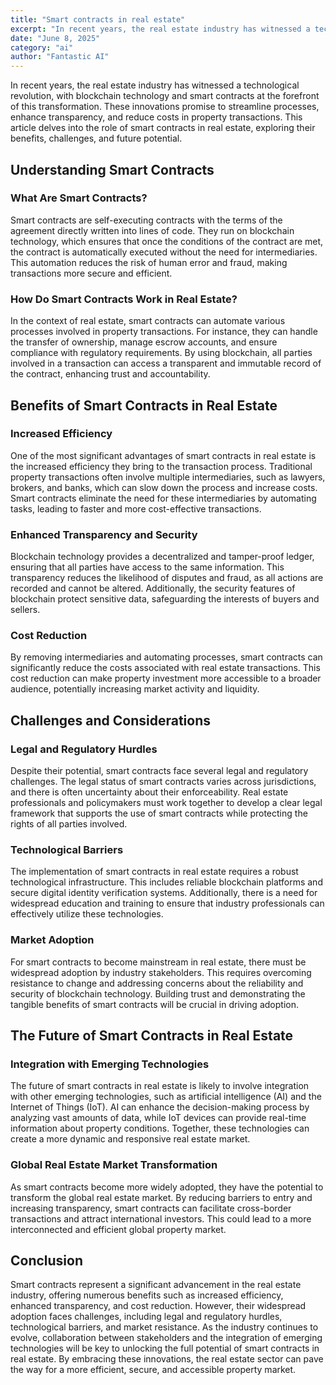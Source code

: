 ```yaml
---
title: "Smart contracts in real estate"
excerpt: "In recent years, the real estate industry has witnessed a technological revolution, with blockchain technology and smart contracts at the forefront of..."
date: "June 8, 2025"
category: "ai"
author: "Fantastic AI"
---
```


In recent years, the real estate industry has witnessed a technological revolution, with blockchain technology and smart contracts at the forefront of this transformation. These innovations promise to streamline processes, enhance transparency, and reduce costs in property transactions. This article delves into the role of smart contracts in real estate, exploring their benefits, challenges, and future potential.

## Understanding Smart Contracts

### What Are Smart Contracts?

Smart contracts are self-executing contracts with the terms of the agreement directly written into lines of code. They run on blockchain technology, which ensures that once the conditions of the contract are met, the contract is automatically executed without the need for intermediaries. This automation reduces the risk of human error and fraud, making transactions more secure and efficient.

### How Do Smart Contracts Work in Real Estate?

In the context of real estate, smart contracts can automate various processes involved in property transactions. For instance, they can handle the transfer of ownership, manage escrow accounts, and ensure compliance with regulatory requirements. By using blockchain, all parties involved in a transaction can access a transparent and immutable record of the contract, enhancing trust and accountability.

## Benefits of Smart Contracts in Real Estate

### Increased Efficiency

One of the most significant advantages of smart contracts in real estate is the increased efficiency they bring to the transaction process. Traditional property transactions often involve multiple intermediaries, such as lawyers, brokers, and banks, which can slow down the process and increase costs. Smart contracts eliminate the need for these intermediaries by automating tasks, leading to faster and more cost-effective transactions.

### Enhanced Transparency and Security

Blockchain technology provides a decentralized and tamper-proof ledger, ensuring that all parties have access to the same information. This transparency reduces the likelihood of disputes and fraud, as all actions are recorded and cannot be altered. Additionally, the security features of blockchain protect sensitive data, safeguarding the interests of buyers and sellers.

### Cost Reduction

By removing intermediaries and automating processes, smart contracts can significantly reduce the costs associated with real estate transactions. This cost reduction can make property investment more accessible to a broader audience, potentially increasing market activity and liquidity.

## Challenges and Considerations

### Legal and Regulatory Hurdles

Despite their potential, smart contracts face several legal and regulatory challenges. The legal status of smart contracts varies across jurisdictions, and there is often uncertainty about their enforceability. Real estate professionals and policymakers must work together to develop a clear legal framework that supports the use of smart contracts while protecting the rights of all parties involved.

### Technological Barriers

The implementation of smart contracts in real estate requires a robust technological infrastructure. This includes reliable blockchain platforms and secure digital identity verification systems. Additionally, there is a need for widespread education and training to ensure that industry professionals can effectively utilize these technologies.

### Market Adoption

For smart contracts to become mainstream in real estate, there must be widespread adoption by industry stakeholders. This requires overcoming resistance to change and addressing concerns about the reliability and security of blockchain technology. Building trust and demonstrating the tangible benefits of smart contracts will be crucial in driving adoption.

## The Future of Smart Contracts in Real Estate

### Integration with Emerging Technologies

The future of smart contracts in real estate is likely to involve integration with other emerging technologies, such as artificial intelligence (AI) and the Internet of Things (IoT). AI can enhance the decision-making process by analyzing vast amounts of data, while IoT devices can provide real-time information about property conditions. Together, these technologies can create a more dynamic and responsive real estate market.

### Global Real Estate Market Transformation

As smart contracts become more widely adopted, they have the potential to transform the global real estate market. By reducing barriers to entry and increasing transparency, smart contracts can facilitate cross-border transactions and attract international investors. This could lead to a more interconnected and efficient global property market.

## Conclusion

Smart contracts represent a significant advancement in the real estate industry, offering numerous benefits such as increased efficiency, enhanced transparency, and cost reduction. However, their widespread adoption faces challenges, including legal and regulatory hurdles, technological barriers, and market resistance. As the industry continues to evolve, collaboration between stakeholders and the integration of emerging technologies will be key to unlocking the full potential of smart contracts in real estate. By embracing these innovations, the real estate sector can pave the way for a more efficient, secure, and accessible property market.